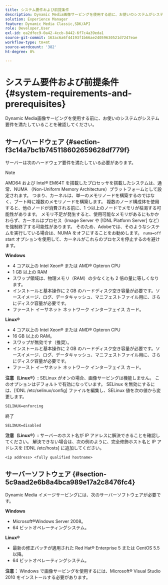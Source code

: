 ```yaml
---
title: システム要件および前提条件
description: Dynamic Media画像サービングを使用する前に、お使いのシステムがシステム要件を満たしていることを確認してください。
solution: Experience Manager
feature: Dynamic Media Classic,SDK/API
role: Developer,User
exl-id: ea2dfec9-0a42-4ccb-8442-6f7c4a39eda1
source-git-commit: 163ac6a6f44193f1b66ae24059630521d7247eae
workflow-type: tm+mt
source-wordcount: '382'
ht-degree: 0%

---
```


# システム要件および前提条件{#system-requirements-and-prerequisites}

Dynamic Media画像サービングを使用する前に、お使いのシステムがシステム要件を満たしていることを確認してください。

## サーバハードウェア {#section-f3c14a7bc1b745118602659628df779f}

サーバーは次のハードウェア要件を満たしている必要があります。

>[!NOTE]
>
>AMD64 および Intel® EM64T を搭載したプロセッサを搭載したシステムは、通常、NUMA （Non-Uniform Memory Architecture）プラットフォームとして設定されます。 つまり、カーネルは、単一のメモリノードを構築するのではなく、ブート時に複数のメモリノードを構築します。 複数のノード構成体を使用すると、他のノードが消費される前に、1 つ以上のノードでメモリが枯渇する可能性があります。 メモリ不足が発生すると、使用可能なメモリがあるにもかかわらず、カーネルはプロセス（Image Server や [!DNL Platform Server] など）を強制終了する可能性があります。 そのため、Adobeでは、そのようなシステムを実行している場合は、NUMA をオフにすることをお勧めします。 `numa=off` start オプションを使用して、カーネルがこれらのプロセスを停止するのを避けます。

**Windows**

* 4 コア以上の Intel Xeon® または AMD® Opteron CPU
* 1 GB 以上の RAM
* スワップ領域は、物理メモリ（RAM）の少なくとも 2 倍の量に等しくなります。
* インストールと基本操作に 2 GB のハードディスク空き容量が必要です。ソースイメージ、ログ、データキャッシュ、マニフェストファイル用に、さらにディスク容量が必要です。
* ファースト イーサネット ネットワーク インターフェイス カード。

**Linux®**

* 4 コア以上の Intel Xeon® または AMD® Opteron CPU
* 16 GB 以上の RAM。
* スワップが無効です（推奨）。
* インストールと基本操作に 2 GB のハードディスク空き容量が必要です。ソースイメージ、ログ、データキャッシュ、マニフェストファイル用に、さらにディスク容量が必要です。
* ファースト イーサネット ネットワーク インターフェイス カード。

**注意（Linux®）:** SELinux がオンの場合、画像サービングは機能しません。 このオプションはデフォルトで有効になっています。 SELinux を無効にするには、[!DNL /etc/selinux/config] ファイルを編集し、SELinux 値を次の値から変更します。

`SELINUX=enforcing`

終了

`SELINUX=disabled`

**注意（Linux®）:** サーバーのホスト名が IP アドレスに解決できることを確認してください。 解決できない場合は、次の例のように、完全修飾ホスト名と IP アドレスを [!DNL /etc/hosts] に追加してください。

`<ip address> <fully qualified hostname>`

## サーバーソフトウェア {#section-5c9aad2e6b8a4bca989e17a2c8476fc4}

Dynamic Media イメージサービングには、次のサーバーソフトウェアが必要です。

**Windows**

* Microsoft®Windows Server 2008。
* 64 ビットオペレーティングシステム。

**Linux®**

* 最新の修正パッチが適用された Red Hat® Enterprise 5 または CentOS 5.5 以降。
* 64 ビットオペレーティングシステム。

**注意：** Windows で画像サービングを使用するには、Microsoft® Visual Studio 2010 をインストールする必要があります。
